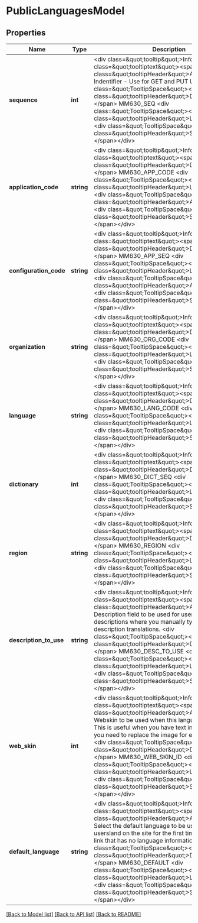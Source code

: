# PublicLanguagesModel

## Properties
Name | Type | Description | Notes
------------ | ------------- | ------------- | -------------
**sequence** | **int** | &lt;div class&#x3D;\&quot;tooltip\&quot;&gt;Info&lt;span class&#x3D;\&quot;tooltiptext\&quot;&gt;&lt;span class&#x3D;\&quot;tooltipHeader\&quot;&gt;API Help:&lt;/span&gt; Indentifier - Use for GET and PUT URLs  &lt;div class&#x3D;\&quot;TooltipSpace\&quot;&gt;&lt;/div&gt;  &lt;span class&#x3D;\&quot;tooltipHeader\&quot;&gt;Database column:&lt;/span&gt; MM630_SEQ  &lt;div class&#x3D;\&quot;TooltipSpace\&quot;&gt;&lt;/div&gt;  &lt;span class&#x3D;\&quot;tooltipHeader\&quot;&gt;Length:&lt;/span&gt; 10  &lt;div class&#x3D;\&quot;TooltipSpace\&quot;&gt;&lt;/div&gt;  &lt;span class&#x3D;\&quot;tooltipHeader\&quot;&gt;Searchable&lt;/span&gt;&lt;/span&gt;&lt;/div&gt; | 
**application_code** | **string** | &lt;div class&#x3D;\&quot;tooltip\&quot;&gt;Info&lt;span class&#x3D;\&quot;tooltiptext\&quot;&gt;&lt;span class&#x3D;\&quot;tooltipHeader\&quot;&gt;Database column:&lt;/span&gt; MM630_APP_CODE  &lt;div class&#x3D;\&quot;TooltipSpace\&quot;&gt;&lt;/div&gt;  &lt;span class&#x3D;\&quot;tooltipHeader\&quot;&gt;Length:&lt;/span&gt; 3  &lt;div class&#x3D;\&quot;TooltipSpace\&quot;&gt;&lt;/div&gt;  &lt;span class&#x3D;\&quot;tooltipHeader\&quot;&gt;Add Only&lt;/span&gt;  &lt;div class&#x3D;\&quot;TooltipSpace\&quot;&gt;&lt;/div&gt;  &lt;span class&#x3D;\&quot;tooltipHeader\&quot;&gt;Searchable&lt;/span&gt;&lt;/span&gt;&lt;/div&gt; | 
**configuration_code** | **string** | &lt;div class&#x3D;\&quot;tooltip\&quot;&gt;Info&lt;span class&#x3D;\&quot;tooltiptext\&quot;&gt;&lt;span class&#x3D;\&quot;tooltipHeader\&quot;&gt;Database column:&lt;/span&gt; MM630_APP_SEQ  &lt;div class&#x3D;\&quot;TooltipSpace\&quot;&gt;&lt;/div&gt;  &lt;span class&#x3D;\&quot;tooltipHeader\&quot;&gt;Length:&lt;/span&gt; 12  &lt;div class&#x3D;\&quot;TooltipSpace\&quot;&gt;&lt;/div&gt;  &lt;span class&#x3D;\&quot;tooltipHeader\&quot;&gt;Add Only&lt;/span&gt;  &lt;div class&#x3D;\&quot;TooltipSpace\&quot;&gt;&lt;/div&gt;  &lt;span class&#x3D;\&quot;tooltipHeader\&quot;&gt;Searchable&lt;/span&gt;&lt;/span&gt;&lt;/div&gt; | 
**organization** | **string** | &lt;div class&#x3D;\&quot;tooltip\&quot;&gt;Info&lt;span class&#x3D;\&quot;tooltiptext\&quot;&gt;&lt;span class&#x3D;\&quot;tooltipHeader\&quot;&gt;Database column:&lt;/span&gt; MM630_ORG_CODE  &lt;div class&#x3D;\&quot;TooltipSpace\&quot;&gt;&lt;/div&gt;  &lt;span class&#x3D;\&quot;tooltipHeader\&quot;&gt;Length:&lt;/span&gt; 2  &lt;div class&#x3D;\&quot;TooltipSpace\&quot;&gt;&lt;/div&gt;  &lt;span class&#x3D;\&quot;tooltipHeader\&quot;&gt;Searchable&lt;/span&gt;&lt;/span&gt;&lt;/div&gt; | 
**language** | **string** | &lt;div class&#x3D;\&quot;tooltip\&quot;&gt;Info&lt;span class&#x3D;\&quot;tooltiptext\&quot;&gt;&lt;span class&#x3D;\&quot;tooltipHeader\&quot;&gt;Database column:&lt;/span&gt; MM630_LANG_CODE  &lt;div class&#x3D;\&quot;TooltipSpace\&quot;&gt;&lt;/div&gt;  &lt;span class&#x3D;\&quot;tooltipHeader\&quot;&gt;Length:&lt;/span&gt; 3  &lt;div class&#x3D;\&quot;TooltipSpace\&quot;&gt;&lt;/div&gt;  &lt;span class&#x3D;\&quot;tooltipHeader\&quot;&gt;Searchable&lt;/span&gt;&lt;/span&gt;&lt;/div&gt; | 
**dictionary** | **int** | &lt;div class&#x3D;\&quot;tooltip\&quot;&gt;Info&lt;span class&#x3D;\&quot;tooltiptext\&quot;&gt;&lt;span class&#x3D;\&quot;tooltipHeader\&quot;&gt;Database column:&lt;/span&gt; MM630_DICT_SEQ  &lt;div class&#x3D;\&quot;TooltipSpace\&quot;&gt;&lt;/div&gt;  &lt;span class&#x3D;\&quot;tooltipHeader\&quot;&gt;Length:&lt;/span&gt; 10  &lt;div class&#x3D;\&quot;TooltipSpace\&quot;&gt;&lt;/div&gt;  &lt;span class&#x3D;\&quot;tooltipHeader\&quot;&gt;Searchable&lt;/span&gt;&lt;/span&gt;&lt;/div&gt; | 
**region** | **string** | &lt;div class&#x3D;\&quot;tooltip\&quot;&gt;Info&lt;span class&#x3D;\&quot;tooltiptext\&quot;&gt;&lt;span class&#x3D;\&quot;tooltipHeader\&quot;&gt;Database column:&lt;/span&gt; MM630_REGION  &lt;div class&#x3D;\&quot;TooltipSpace\&quot;&gt;&lt;/div&gt;  &lt;span class&#x3D;\&quot;tooltipHeader\&quot;&gt;Length:&lt;/span&gt; 11  &lt;div class&#x3D;\&quot;TooltipSpace\&quot;&gt;&lt;/div&gt;  &lt;span class&#x3D;\&quot;tooltipHeader\&quot;&gt;Searchable&lt;/span&gt;&lt;/span&gt;&lt;/div&gt; | 
**description_to_use** | **string** | &lt;div class&#x3D;\&quot;tooltip\&quot;&gt;Info&lt;span class&#x3D;\&quot;tooltiptext\&quot;&gt;&lt;span class&#x3D;\&quot;tooltipHeader\&quot;&gt;API Help:&lt;/span&gt; Description field to be used for user entered data, like descriptions where you manually type in alternate description translations.  &lt;div class&#x3D;\&quot;TooltipSpace\&quot;&gt;&lt;/div&gt;  &lt;span class&#x3D;\&quot;tooltipHeader\&quot;&gt;Database column:&lt;/span&gt; MM630_DESC_TO_USE  &lt;div class&#x3D;\&quot;TooltipSpace\&quot;&gt;&lt;/div&gt;  &lt;span class&#x3D;\&quot;tooltipHeader\&quot;&gt;Length:&lt;/span&gt; 2  &lt;div class&#x3D;\&quot;TooltipSpace\&quot;&gt;&lt;/div&gt;  &lt;span class&#x3D;\&quot;tooltipHeader\&quot;&gt;Searchable&lt;/span&gt;&lt;/span&gt;&lt;/div&gt; | 
**web_skin** | **int** | &lt;div class&#x3D;\&quot;tooltip\&quot;&gt;Info&lt;span class&#x3D;\&quot;tooltiptext\&quot;&gt;&lt;span class&#x3D;\&quot;tooltipHeader\&quot;&gt;API Help:&lt;/span&gt; Webskin to be used when this language is selected. This is useful when you have text in your images and you need to replace the image for each language.  &lt;div class&#x3D;\&quot;TooltipSpace\&quot;&gt;&lt;/div&gt;  &lt;span class&#x3D;\&quot;tooltipHeader\&quot;&gt;Database column:&lt;/span&gt; MM630_WEB_SKIN_ID  &lt;div class&#x3D;\&quot;TooltipSpace\&quot;&gt;&lt;/div&gt;  &lt;span class&#x3D;\&quot;tooltipHeader\&quot;&gt;Length:&lt;/span&gt; 10  &lt;div class&#x3D;\&quot;TooltipSpace\&quot;&gt;&lt;/div&gt;  &lt;span class&#x3D;\&quot;tooltipHeader\&quot;&gt;Searchable&lt;/span&gt;&lt;/span&gt;&lt;/div&gt; | 
**default_language** | **string** | &lt;div class&#x3D;\&quot;tooltip\&quot;&gt;Info&lt;span class&#x3D;\&quot;tooltiptext\&quot;&gt;&lt;span class&#x3D;\&quot;tooltipHeader\&quot;&gt;API Help:&lt;/span&gt; Select the default language to be used when usersland on the site for the first time, using the base link that has no language information predefined.  &lt;div class&#x3D;\&quot;TooltipSpace\&quot;&gt;&lt;/div&gt;  &lt;span class&#x3D;\&quot;tooltipHeader\&quot;&gt;Database column:&lt;/span&gt; MM630_DEFAULT  &lt;div class&#x3D;\&quot;TooltipSpace\&quot;&gt;&lt;/div&gt;  &lt;span class&#x3D;\&quot;tooltipHeader\&quot;&gt;Length:&lt;/span&gt; 1  &lt;div class&#x3D;\&quot;TooltipSpace\&quot;&gt;&lt;/div&gt;  &lt;span class&#x3D;\&quot;tooltipHeader\&quot;&gt;Searchable&lt;/span&gt;&lt;/span&gt;&lt;/div&gt; | 

[[Back to Model list]](../README.md#documentation-for-models) [[Back to API list]](../README.md#documentation-for-api-endpoints) [[Back to README]](../README.md)


